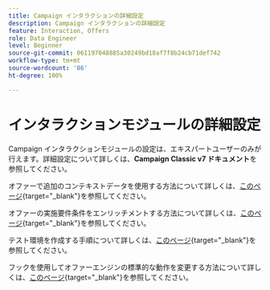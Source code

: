 ```yaml
---
title: Campaign インタラクションの詳細設定
description: Campaign インタラクションの詳細設定
feature: Interaction, Offers
role: Data Engineer
level: Beginner
source-git-commit: 061197048885a30249bd18af7f8b24cb71def742
workflow-type: tm+mt
source-wordcount: '86'
ht-degree: 100%

---
```


# インタラクションモジュールの詳細設定

Campaign インタラクションモジュールの設定は、エキスパートユーザーのみが行えます。詳細設定について詳しくは、**Campaign Classic v7 ドキュメント**&#x200B;を参照してください。

オファーで追加のコンテキストデータを使用する方法について詳しくは、[このページ](https://experienceleague.adobe.com/docs/campaign-classic/using/managing-offers/advanced-parameters/additional-data.html?lang=ja){target="_blank"}を参照してください。

オファーの実施要件条件をエンリッチメントする方法について詳しくは、[このページ](https://experienceleague.adobe.com/docs/campaign-classic/using/managing-offers/advanced-parameters/extension-example.html?lang=ja){target="_blank"}を参照してください。

テスト環境を作成する手順について詳しくは、[このページ](https://experienceleague.adobe.com/docs/campaign-classic/using/managing-offers/advanced-parameters/creating-a-test-environment.html?lang=ja){target="_blank"}を参照してください。

フックを使用してオファーエンジンの標準的な動作を変更する方法について詳しくは、[このページ](https://experienceleague.adobe.com/docs/campaign-classic/using/managing-offers/advanced-parameters/hooks.html?lang=ja){target="_blank"}を参照してください。

